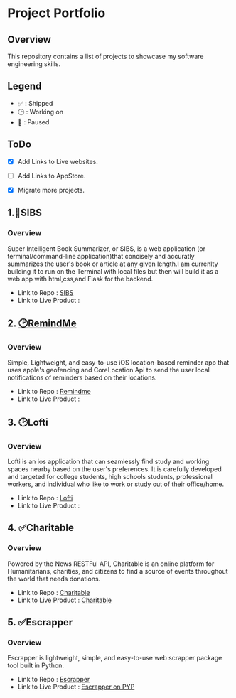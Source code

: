 # Project Portfolio

## Overview
This repository contains a list of projects to showcase my software engineering skills.

## Legend 

* ✅ : Shipped
* 🕑 : Working on
* 🚩 : Paused 

## ToDo
- [x] Add Links to Live websites.
- [ ] Add Links to AppStore.
- [x] Migrate more projects.


## 1.🚩SIBS 

### Overview
Super Intelligent Book Summarizer, or SIBS, is a web application (or terminal/command-line application)that concisely and accuratly summarizes the user's book or article at any given length.I am currenlty building it to run on the Terminal with local files but then will build it as a web app with html,css,and Flask for the backend.

* Link to Repo : <a href = "https://github.com/MediBoss/SIBS" >SIBS</a> 
* Link to Live Product : 


## 2. <a href = "https://github.com/yveslym/remindMe" >🕑RemindMe</a> 

### Overview

Simple, Lightweight, and easy-to-use iOS location-based reminder app that uses apple's geofencing and CoreLocation Api to send the user local notifications of reminders based on their locations.

* Link to Repo : <a href = "https://github.com/yveslym/remindMe" >Remindme</a> 
* Link to Live Product : 


## 3. 🕑Lofti

### Overview

Lofti is an ios application that can seamlessly find study and working spaces nearby based on the user's preferences. It is carefully developed and targeted for college students, high schools students, professional workers, and individual who like to work or study out of their office/home.

* Link to Repo : <a href = "https://github.com/MediBoss/Lofti" >Lofti</a> 
* Link to Live Product : 


## 4. ✅Charitable

### Overview

Powered by the News RESTFul API, Charitable is an online platform for Humanitarians, charities, and citizens to find a source of events throughout the world that needs donations.

* Link to Repo : <a href = "https://github.com/MediBoss/Charitable" >Charitable</a> 
* Link to Live Product : <a href = "https://github.com/MediBoss/Charitable" >Charitable</a> 

## 5. ✅Escrapper

### Overview

Escrapper is  lightweight, simple, and easy-to-use web scrapper package tool built in Python.

* Link to Repo : <a href = "https://github.com/MediBoss/Escrapper" >Escrapper</a> 
* Link to Live Product : <a href = "https://test.pypi.org/project/Escrapper/" >Escrapper on PYP</a> 

